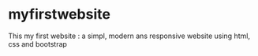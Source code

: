 # myfirstwebsite
This my first website : a simpl, modern ans responsive website using html, css and bootstrap
